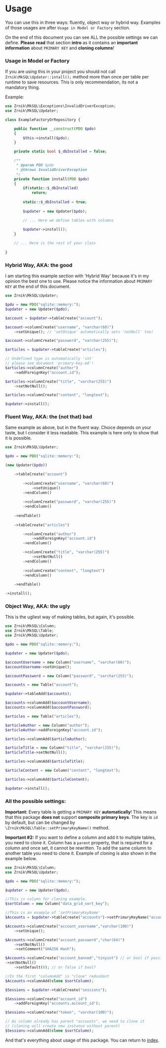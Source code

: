 # Usage

You can use this in three ways: fluently, object way or hybrid way. 
Examples of those usages are after `Usage in Model or Factory` section.

On the end of this document you can see ALL the possible settings
we can define. **Please** **read** that section **intro** as it contains
an **important information** about `PRIMARY KEY` and **cloning columns**!
 
### Usage in Model or Factory

If you are using this in your project you should not 
call `Zrnik\MkSQL\Updater::intall();` method more than 
once per table per runtime to save resources. This is only recommendation, 
its not a mandatory thing. 

Example:

```php
use Zrnik\MkSQL\Exceptions\InvalidDriverException;
use Zrnik\MkSQL\Updater;

class ExampleFactoryOrRepository {

    public function __construct(PDO $pdo)
    {
        $this->install($pdo);
    }

    private static bool $_dbInstalled = false;

    /**
     * @param PDO $pdo
     * @throws InvalidDriverException
     */
    private function install(PDO $pdo)
    {
        if(static::$_dbInstalled)
            return;
        
        static::$_dbInstalled = true;
        
        $updater = new Updater($pdo);

        // ... Here we define tables with columns        
        
        $updater->install();
    }

    // ... Here is the rest of your class
    
}
```

### Hybrid Way, AKA: the good

I am starting this example section with 'Hybrid Way' because it's in 
my opinion the best one to use. Please notice the information 
about `PRIMARY KEY` at the end of this document.

```php
use Zrnik\MkSQL\Updater;

$pdo = new PDO("sqlite::memory:");
$updater = new Updater($pdo);

$account = $updater->tableCreate("account");

$account->columnCreate("username", "varchar(60)")
    ->setUnique(); // 'setUnique' automatically sets 'notNull' too!

$account->columnCreate("password", "varchar(255)");

$articles = $updater->tableCreate("articles");

// Undefined type is automatically 'int'
// please see document 'primary-key.md'!
$articles->columnCreate("author")
    ->addForeignKey("account.id");

$articles->columnCreate("title", "varchar(255)")
    ->setNotNull();

$articles->columnCreate("content", "longtext");

$updater->install();
```

### Fluent Way, AKA: the (not that) bad

Same example as above, but in the fluent way. Choice depends on your 
taste, but I consider it less readable. This example is here only 
to show that it is possible.

```php
use Zrnik\MkSQL\Updater;

$pdo = new PDO("sqlite::memory:");

(new Updater($pdo))

    ->tableCreate("account")
        
        ->columnCreate("username", "varchar(60)")
            ->setUnique()
        ->endColumn()
        
        ->columnCreate("password", "varchar(255)")
        ->endColumn()
    
    ->endTable()
    
    ->tableCreate("articles")

        ->columnCreate("author")
            ->addForeignKey("account.id")
        ->endColumn()

        ->columnCreate("title", "varchar(255)")
            ->setNotNull()
        ->endColumn()
        
        ->columnCreate("content", "longtext")
        ->endColumn()
    
    ->endTable()

->install();
```

### Object Way, AKA: the ugly

This is the ugliest way of making tables, but again, it's possible. 

```php
use Zrnik\MkSQL\Column;
use Zrnik\MkSQL\Table;
use Zrnik\MkSQL\Updater;

$pdo = new PDO("sqlite::memory:");

$updater = new Updater($pdo);

$accountUsername = new Column("username", "varchar(60)");
$accountUsername->setUnique();

$accountPassword = new Column("password", "varchar(255)");

$accounts = new Table("account");

$updater->tableAdd($accounts);

$accounts->columnAdd($accountUsername);
$accounts->columnAdd($accountPassword);

$articles = new Table("articles");

$articleAuthor = new Column("author");
$articleAuthor->addForeignKey("account.id");

$articles->columnAdd($articleAuthor);

$articleTitle = new Column("title", "varchar(255)");
$articleTitle->setNotNull();

$articles->columnAdd($articleTitle);

$articleContent = new Column("content", "longtext");

$articles->columnAdd($articleContent);

$updater->install();
```

### All the possible settings:

**Important:** Every table is getting a `PRIMARY KEY` **automatically**! 
This means that this package **does not** support **composite primary keys**.
The key is `id` by default, but can be changed by `\Zrnik\MkSQL\Table::setPrimaryKeyName()` method.

**Important #2:** If you want to define a column and add it to multiple
tables, you need to clone it. Column has a `parent` property, that is 
required for a column and once set, it cannot be rewritten. To add the 
same column to another table you need to clone it. Example of cloning is 
also shown in the example below.

```php
use Zrnik\MkSQL\Column;
use Zrnik\MkSQL\Updater;

$pdo = new PDO("sqlite::memory:");

$updater = new Updater($pdo);

//This is column for cloning example.
$sortColumn = new Column("data_grid_sort_key");

//This is an example of 'setPrimaryKeyName'
$Accounts = $updater->tableCreate("accounts")->setPrimaryKeyName("account_id");

$Accounts->columnCreate("account_username","varchar(100)")
    ->setUnique();

$Accounts->columnCreate("account_password","char(64)")
    ->setNotNull()
    ->setComment("SHA256 Hash");

$Accounts->columnCreate("account_banned","tinyint") // or bool if possible?
->setNotNull()
    ->setDefault(0); // or false if bool?

//In the first "columnAdd" is "clone" redundant
$Accounts->columnAdd(clone $sortColumn);

$Sessions = $updater->tableCreate("sessions");

$Sessions->columnCreate("account_id")
    ->addForeignKey("accounts.account_id");

$Sessions->columnCreate("token", "varchar(100)");

// As column already has parent "accounts", we need to clone it
// (cloning will create new instance without parent)
$Sessions->columnAdd(clone $sortColumn);
```

And that's everything about usage of this package. You can return to [index](index.md).




